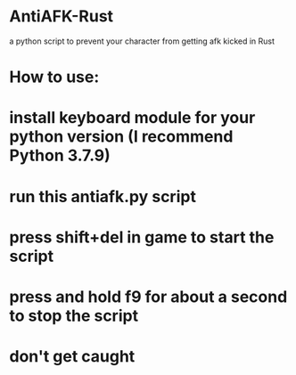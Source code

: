 # AntiAFK-Rust
a python script to prevent your character from getting afk kicked in Rust

# How to use:
# install keyboard module for your python version (I recommend Python 3.7.9)
# run this antiafk.py script
# press shift+del in game to start the script
# press and hold f9 for about a second to stop the script
# don't get caught

